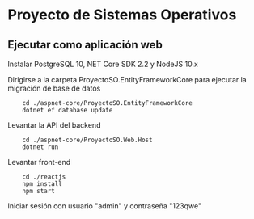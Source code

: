 # Proyecto de Sistemas Operativos

## Ejecutar como aplicación web

Instalar PostgreSQL 10, NET Core SDK 2.2 y NodeJS 10.x

Dirigirse a la carpeta ProyectoSO.EntityFrameworkCore para ejecutar la migración de base de datos

```
    cd ./aspnet-core/ProyectoSO.EntityFrameworkCore
    dotnet ef database update
```

Levantar la API del backend

```
    cd ./aspnet-core/ProyectoSO.Web.Host
    dotnet run
```

Levantar front-end
 
```
    cd ./reactjs
    npm install
    npm start
```

Iniciar sesión con usuario "admin" y contraseña "123qwe"